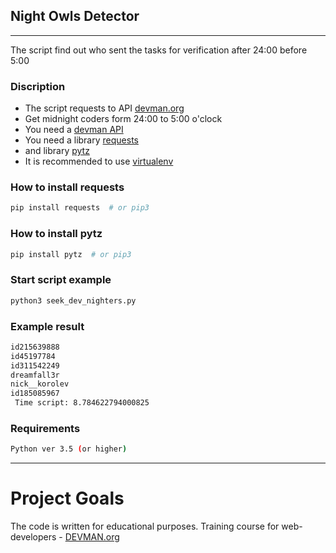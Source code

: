 ## Night Owls Detector

---

The script find out who sent the tasks for verification after 24:00 before 5:00

### Discription

+ The script requests to API [devman.org](htttps//:devman.org)
+ Get midnight coders form 24:00 to 5:00 o'clock
+ You need a [devman API](https://devman.org/api/challenges/solution_attempts/?page=1)
+ You need a library [requests](http://docs.python-requests.org/en/master/user/quickstart/)
+ and library [pytz](http://pytz.sourceforge.net/)
+ It is recommended to use [virtualenv](https://docs.python.org/3/library/venv.html) 


### How to install requests

```bash
pip install requests  # or pip3 
```

### How to install pytz

```bash
pip install pytz  # or pip3 
```

### Start script example

```bash
python3 seek_dev_nighters.py
```

### Example result
```bash
id215639888
id45197784
id311542249
dreamfall3r
nick__korolev
id185085967
 Time script: 8.784622794000825
```

### Requirements

```bash
Python ver 3.5 (or higher)
```
---

# Project Goals

The code is written for educational purposes. Training course for web-developers - [DEVMAN.org](https://devman.org)

